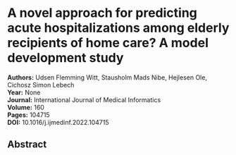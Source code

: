 # A novel approach for predicting acute hospitalizations among elderly recipients of home care? A model development study

**Authors:** Udsen Flemming Witt, Stausholm Mads Nibe, Hejlesen Ole, Cichosz Simon Lebech  
**Year:** None  
**Journal:** International Journal of Medical Informatics  
**Volume:** 160  
**Pages:** 104715  
**DOI:** 10.1016/j.ijmedinf.2022.104715  

## Abstract


